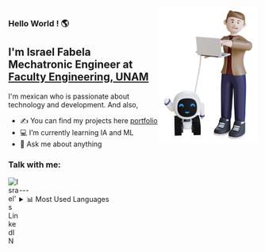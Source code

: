 <img align="right" src="character_model.png" width="200px">

### Hello World ! 🌎
<h2>I'm Israel Fabela <br>Mechatronic Engineer at <a href="ingenieria.unam.mx">Faculty Engineering, UNAM</a> </h2>

I'm mexican who is passionate about technology and development. And also,

- ✍ You can find my projects here [portfolio]
- 💻 I’m currently learning IA and ML
- 💬 Ask me about anything

### Talk with me:
<a href="https://www.linkedin.com/in/iofabela/">
  <img align="left" alt="Israel's LinkedIN" width="22px" src="https://raw.githubusercontent.com/peterthehan/peterthehan/master/assets/linkedin.svg" />
</a>


<br/>
---
<details>
  <summary>📊  Most Used Languages</summary>

<img align="left" alt="iofabela's GitHub Top Languages" src="https://github-readme-stats.vercel.app/api/top-langs/?username=iofabela&layout=compact&border_color=1D2135&bg_color=1D2135&text_color=FFFF" />


</details>

<!-- [![Linkedin: iofabela](https://img.shields.io/badge/-iofabela-blue?style=flat-square&logo=Linkedin&logoColor=white&link=https://www.linkedin.com/in/iofabela/)][linkedin] -->

[portfolio]: https://iofabela.netlify.app
[linkedin]: https://linkedin.com/in/iofabela
